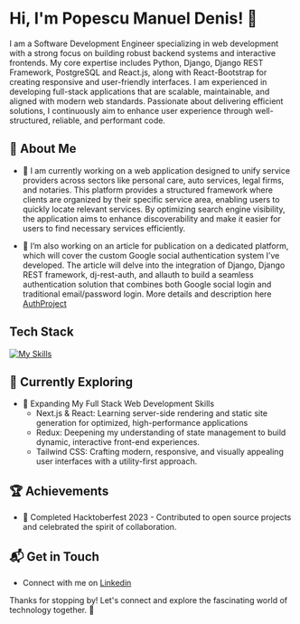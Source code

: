 # Hi, I'm Popescu Manuel Denis! 👋

I am a Software Development Engineer specializing in web development with a strong focus on building robust backend systems and interactive frontends. My core expertise includes Python, Django, Django REST Framework, PostgreSQL and React.js, along with React-Bootstrap for creating responsive and user-friendly interfaces. I am experienced in developing full-stack applications that are scalable, maintainable, and aligned with modern web standards. Passionate about delivering efficient solutions, I continuously aim to enhance user experience through well-structured, reliable, and performant code.

## 🚀 About Me

- 🔭 I am currently working on a web application designed to unify service providers across sectors like personal care, auto services, legal firms, and notaries. This platform provides a structured framework where clients are organized by their specific service area, enabling users to quickly locate relevant services. By optimizing search engine visibility, the application aims to enhance discoverability and make it easier for users to find necessary services efficiently.

- 📝 I’m also working on an article for publication on a dedicated platform, which will cover the custom Google social authentication system I’ve developed. The article will delve into the integration of Django, Django REST framework, dj-rest-auth, and allauth to build a seamless authentication solution that combines both Google social login and traditional email/password login. More details and description here [AuthProject](https://github.com/ManuelDenis/authproject)

## Tech Stack
[![My Skills](https://skillicons.dev/icons?i=python,django,postgresql,javascript,react,html,css)](https://skillicons.dev)

## 🌱 Currently Exploring

- 🚀  Expanding My Full Stack Web Development Skills
  - Next.js & React: Learning server-side rendering and static site generation for optimized, high-performance applications
  - Redux: Deepening my understanding of state management to build dynamic, interactive front-end experiences.
  - Tailwind CSS: Crafting modern, responsive, and visually appealing user interfaces with a utility-first approach.

 ## 🏆 Achievements

- 🌟 Completed Hacktoberfest 2023 - Contributed to open source projects and celebrated the spirit of collaboration.


## 📬 Get in Touch

- Connect with me on [Linkedin](https://www.linkedin.com/in/manuel-p-5385a196/)

Thanks for stopping by! Let's connect and explore the fascinating world of technology together. 🚀



<!--

Here are some ideas to get you started:

- 🔭 I’m currently working on ...
- 🌱 I’m currently learning ...
- 👯 I’m looking to collaborate on ...
- 🤔 I’m looking for help with ...
- 💬 Ask me about ...
- 📫 How to reach me: ...
- 😄 Pronouns: ...
- ⚡ Fun fact: ...
-->
